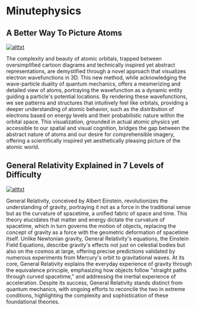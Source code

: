 # Minutephysics



## A Better Way To Picture Atoms



[![alttxt](https://img.youtube.com/vi/W2Xb2GFK2yc/0.jpg)](https://www.youtube.com/watch?v=W2Xb2GFK2yc)




The complexity and beauty of atomic orbitals, trapped between oversimplified cartoon diagrams and technically inspired yet abstract representations, are demystified through a novel approach that visualizes electron wavefunctions in 3D. This new method, while acknowledging the wave-particle duality of quantum mechanics, offers a mesmerizing and detailed view of atoms, portraying the wavefunction as a dynamic entity guiding a particle's potential locations. By rendering these wavefunctions, we see patterns and structures that intuitively feel like orbitals, providing a deeper understanding of atomic behavior, such as the distribution of electrons based on energy levels and their probabilistic nature within the orbital space. This visualization, grounded in actual atomic physics yet accessible to our spatial and visual cognition, bridges the gap between the abstract nature of atoms and our desire for comprehensible imagery, offering a scientifically inspired yet aesthetically pleasing picture of the atomic world.




## General Relativity Explained in 7 Levels of Difficulty

[![alttxt](https://img.youtube.com/vi/eNhJY-R3Gwg/0.jpg)](https://www.youtube.com/watch?v=eNhJY-R3Gwg)



General Relativity, conceived by Albert Einstein, revolutionizes the understanding of gravity, portraying it not as a force in the traditional sense but as the curvature of spacetime, a unified fabric of space and time. This theory elucidates that matter and energy dictate the curvature of spacetime, which in turn governs the motion of objects, replacing the concept of gravity as a force with the geometric deformation of spacetime itself. Unlike Newtonian gravity, General Relativity's equations, the Einstein Field Equations, describe gravity's effects not just on celestial bodies but also on the cosmos at large, offering precise predictions validated by numerous experiments from Mercury's orbit to gravitational waves. At its core, General Relativity explains the everyday experience of gravity through the equivalence principle, emphasizing how objects follow "straight paths through curved spacetime," and addressing the inertial experience of acceleration. Despite its success, General Relativity stands distinct from quantum mechanics, with ongoing efforts to reconcile the two in extreme conditions, highlighting the complexity and sophistication of these foundational theories.